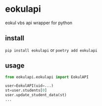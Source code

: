 # eokulapi
eokul vbs api wrapper for python

## install
`pip install eokulapi` or `poetry add eokulapi`

## usage
```python
from eokulapi.eokulapi import EokulAPI

user=EokulAPI(uid=...)
st=user.students[0]
user.update_student_data(st)
...
```